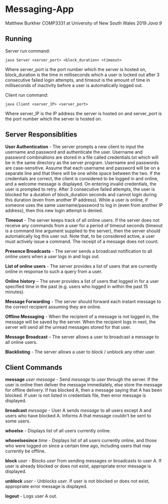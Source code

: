 # Messaging-App
Matthew Burkher
COMP3331 at University of New South Wales 2019
*Java 9*

## Running
Server run command:

	java Server <server_port> <block_duration> <timeout>
Where server_port is the port number which the server is hosted on, block_duration is the time in milliseconds which a user is locked out after 3 consecutive failed login attempts, and timeout is the amount of time in milliseconds of inactivity before a user is automatically logged out.
  
Client run command:

 	java Client <server_IP> <server_port>
Where server_IP is the IP address the server is hosted on and server_port is the port number which the server is hosted on.

## Server Responsiblities

**User Authentication** - The server prompts a new client to input the username and password and authenticate the user. Username and password combinations are stored in a file called credentials.txt which will be in the same directory as the server program. Username and passwords are case-sensitive. Assume that each username and password will be on a separate line and that there will be one white space between the two. If the credentials are correct, the client is considered to be logged in and online, and a welcome message is displayed. On entering invalid credentials, the user is prompted to retry. After 3 consecutive failed attempts, the user is blocked for a duration of block_duration seconds and cannot login during this duration (even from another IP address). While a user is online, if someone uses the same username/password to log in (even from another IP address), then this new login attempt is denied.

**Timeout** - The server keeps track of all online users. If the server does not receive any commands from a user for a period of timeout seconds (timeout is a command line argument supplied to the server), then the server should automatically log this user out. Note that, to be considered active, a user must actively issue a command. The receipt of a message does not count.

**Presence Broadcasts** - The server sends a broadcast notification to all online users when a user logs in and logs out. 

**List of online users** - The server provides a list of users that are currently online in response to such a query from a user.

**Online history** – The sever provides a list of users that logged in for a user specified time in the past (e.g. users who logged in within the past 15 minutes).

**Message Forwarding** - The server should forward each instant message to the correct recipient assuming they are online.

**Offline Messaging** - When the recipient of a message is not logged in, the message will be saved by the server. When the recipient logs in next, the server will send all the unread messages stored for that user.

**Message Broadcast** – The server allows a user to broadcast a message to all online users.

**Blacklisting** - The server allows a user to block / unblock any other user.

## Client Commands

**message**  *user message* - Send *message* to *user* through the server. If the user is online then deliver the message immediately, else store the message for offline delivery. If <user> has blocked A, then a message saying that A has been blocked. If user is not listed in credentials file, then error message is displayed.
	
**broadcast** *message* - User A sends *message* to all users except A and users who have blocked A. Informs A that message couldn't be sent to some users.

**whoelse** - Displays list of all users currently online.

**whoeelsesince** *time* - Dsiplays list of all users currently online, and those who were logged on since a certain time ago, including users that may currently be offline.
	
**block** *user* - Blocks *user* from sending messages or broadcasts to user A. If user is already blocked or does not exist, appropriate error message is displayed.
	
**unblock** *user* - Unblocks *user*. If user is not blocked or does not exist, appropriate error message is displayed. 
	
**logout** - Logs user A out.
